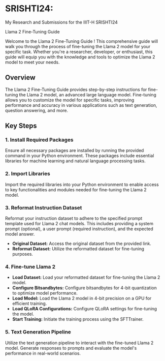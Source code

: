 # SRISHTI24: 
My Research and Submissions for the IIIT-H SRISHTI24

Llama 2 Fine-Tuning Guide

Welcome to the Llama 2 Fine-Tuning Guide ! This comprehensive guide will walk you through the process of fine-tuning the Llama 2 model for your specific task. Whether you're a researcher, developer, or enthusiast, this guide will equip you with the knowledge and tools to optimize the Llama 2 model to meet your needs.

## Overview

The Llama 2 Fine-Tuning Guide provides step-by-step instructions for fine-tuning the Llama 2 model, an advanced large language model. Fine-tuning allows you to customize the model for specific tasks, improving performance and accuracy in various applications such as text generation, question answering, and more.

## Key Steps

### 1. Install Required Packages

Ensure all necessary packages are installed by running the provided command in your Python environment. These packages include essential libraries for machine learning and natural language processing tasks.
 
### 2. Import Libraries

Import the required libraries into your Python environment to enable access to key functionalities and modules needed for fine-tuning the Llama 2 model.

### 3. Reformat Instruction Dataset

Reformat your instruction dataset to adhere to the specified prompt template used for Llama 2 chat models. This includes providing a system prompt (optional), a user prompt (required instruction), and the expected model answer.

- **Original Dataset:** Access the original dataset from the provided link.
- **Reformat Dataset:** Utilize the reformatted dataset for fine-tuning purposes.

### 4. Fine-tune Llama 2

- **Load Dataset:** Load your reformatted dataset for fine-tuning the Llama 2 model.
- **Configure Bitsandbytes:** Configure bitsandbytes for 4-bit quantization to optimize model performance.
- **Load Model:** Load the Llama 2 model in 4-bit precision on a GPU for efficient training.
- **Load QLoRA Configurations:** Configure QLoRA settings for fine-tuning the model.
- **Start Training:** Initiate the training process using the SFTTrainer.

### 5. Text Generation Pipeline

Utilize the text generation pipeline to interact with the fine-tuned Llama 2 model. Generate responses to prompts and evaluate the model's performance in real-world scenarios.

